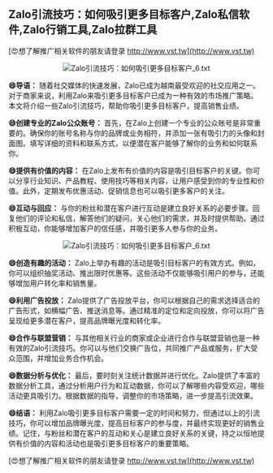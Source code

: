 ## **Zalo引流技巧：如何吸引更多目标客户,Zalo私信软件,Zalo行销工具,Zalo拉群工具**

[😍想了解推广相关软件的朋友请登录 http://www.vst.tw](http://www.vst.tw)

 <center><img src="https://vst.tw/MP4/tuiguang/png/2.png" alt="Zalo引流技巧：如何吸引更多目标客户_6.txt"></center>

**😄导语：**
随着社交媒体的快速发展，Zalo已成为越南最受欢迎的社交应用之一。对于商家来说，利用Zalo来吸引更多目标客户已成为一种有效的市场推广策略。本文将介绍一些Zalo引流技巧，帮助你吸引更多目标客户，提高销售业绩。

**😄创建专业的Zalo公众账号：**
首先，在Zalo上创建一个专业的公众账号是非常重要的。确保你的账号名称与你的品牌或业务相符，并添加一张有吸引力的头像和封面图。填写详细的资料和联系方式，以便潜在客户能够了解你的业务和如何联系你。

**😄提供有价值的内容：**
在Zalo上发布有价值的内容是吸引目标客户的关键。你可以分享行业知识、产品教程、使用技巧等相关内容，让用户感受到你的专业性和价值。此外，定期发布优惠活动、促销信息也可以吸引更多客户的关注。

**😄互动与回应：**
与你的粉丝和潜在客户进行互动是建立良好关系的必要步骤。回复他们的评论和私信，解答他们的疑问，关心他们的需求，并及时提供帮助。通过积极互动，你能够增加客户的信任感，并吸引更多人参与你的业务。

 <center><img src="https://vst.tw/MP4/tuiguang/png/3.png" alt="Zalo引流技巧：如何吸引更多目标客户_6.txt"></center>

**😄创造有趣的活动：**
Zalo上举办有趣的活动是吸引目标客户的有效方式。例如，你可以组织抽奖活动、推出限时优惠等。这些活动不仅能够吸引用户的参与，还能够增加用户转化率和销售量。

**😄利用广告投放：**
Zalo提供了广告投放平台，你可以根据自己的需求选择适合的广告形式，如横幅广告、推送消息等。通过精准的定位和定向投放，你可以将广告呈现给更多潜在客户，提高品牌曝光度和转化率。

**😄合作与联盟营销：**
与其他相关行业的商家或企业进行合作与联盟营销也是一种有效的Zalo引流技巧。你可以与他们交换广告位，共同推广产品或服务，扩大受众范围，并增加业务合作机会。

**😄数据分析与优化：**
最后，要时刻关注统计数据并进行优化。Zalo提供了丰富的数据分析工具，通过分析用户行为和互动数据，你可以了解哪些内容受欢迎，哪些活动更具吸引力。根据数据的指导，调整你的市场策略，进一步提高引流效果。

**😄结语：**
利用Zalo吸引更多目标客户需要一定的时间和努力，但通过以上的引流技巧，你可以增加品牌曝光度，提高目标客户的参与度，并最终实现更好的销售业绩。记住，与粉丝和潜在客户的互动和关心是建立良好关系的关键，持之以恒地提供有价值的内容和活动也是吸引更多目标客户的重要策略。

[😍想了解推广相关软件的朋友请登录 http://www.vst.tw](http://www.vst.tw)



